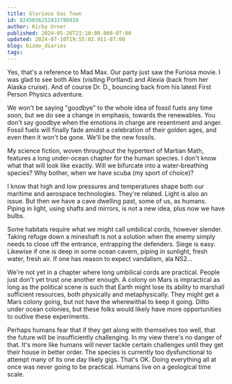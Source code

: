 ```yaml
---
title: Glorious Gas Town
id: 8245036252833780910
author: Kirby Urner
published: 2024-05-26T21:10:00.000-07:00
updated: 2024-07-10T19:55:02.911-07:00
blog: bizmo_diaries
tags: 
---
```


Yes, that's a reference to Mad Max. Our party just saw the Furiosa movie. I was glad to see both Alex (visiting Portland) and Alexia (back from her Alaska cruise). And of course Dr. D., bouncing back from his latest First Person Physics adventure.

We won't be saying "goodbye" to the whole idea of fossil fuels any time soon, but we do see a change in emphasis, towards the renewables. You don't say goodbye when the emotions in charge are resentment and anger. Fossil fuels will finally fade amidst a celebration of their golden ages, and even then it won't be gone. We'll be the new fossils.

My science fiction, woven throughout the hypertext of Martian Math, features a long under-ocean chapter for the human species. I don't know what that will look like exactly. Will we bifurcate into a water-breathing species? Why bother, when we have scuba (my sport of choice)?  

I know that high and low pressures and temperatures shape both our maritime and aerospace technologies. They're related. Light is also an issue. But then we have a cave dwelling past, some of us, as humans. Piping in light, using shafts and mirrors, is not a new idea, plus now we have bulbs.

Some habitats require what we might call umbilical cords, however slender. Taking refuge down a mineshaft is not a solution when the enemy simply needs to close off the entrance, entrapping the defenders. Siege is easy. Likewise if one is deep in some ocean cavern, piping in sunlight, fresh water, fresh air. If one has reason to expect vandalism, ala NS2...

We're not yet in a chapter where long umbilical cords are practical. People just don't yet trust one another enough. A colony on Mars is impractical as long as the political scene is such that Earth might lose its ability to marshall sufficient resources, both physically and metaphysically. They might get a Mars colony going, but not have the wherewithal to keep it going. Ditto under ocean colonies, but these folks would likely have more opportunities to outlive these experiments.

Perhaps humans fear that if they get along with themselves too well, that the future will be insufficiently challenging. In my view there's no danger of that. It's more like humans will never tackle certain challenges until they get their house in better order. The species is currently too dysfunctional to attempt many of its one day likely gigs. That's OK. Doing everything all at once was never going to be practical. Humans live on a geological time scale.